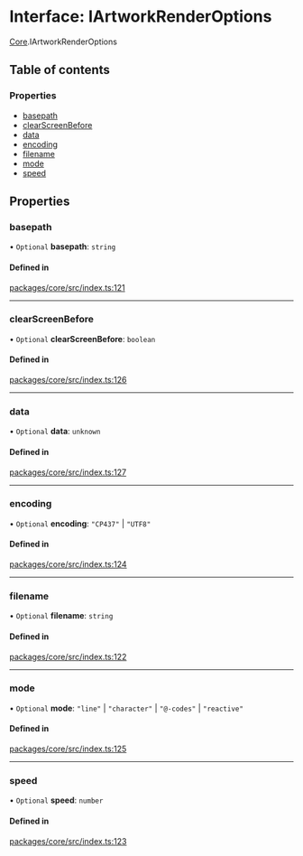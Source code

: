 # Interface: IArtworkRenderOptions

[Core](../modules/Core.md).IArtworkRenderOptions

## Table of contents

### Properties

- [basepath](Core.IArtworkRenderOptions.md#basepath)
- [clearScreenBefore](Core.IArtworkRenderOptions.md#clearscreenbefore)
- [data](Core.IArtworkRenderOptions.md#data)
- [encoding](Core.IArtworkRenderOptions.md#encoding)
- [filename](Core.IArtworkRenderOptions.md#filename)
- [mode](Core.IArtworkRenderOptions.md#mode)
- [speed](Core.IArtworkRenderOptions.md#speed)

## Properties

### basepath

• `Optional` **basepath**: `string`

#### Defined in

[packages/core/src/index.ts:121](https://github.com/iniquitybbs/iniquity/blob/976716f/packages/core/src/index.ts#L121)

___

### clearScreenBefore

• `Optional` **clearScreenBefore**: `boolean`

#### Defined in

[packages/core/src/index.ts:126](https://github.com/iniquitybbs/iniquity/blob/976716f/packages/core/src/index.ts#L126)

___

### data

• `Optional` **data**: `unknown`

#### Defined in

[packages/core/src/index.ts:127](https://github.com/iniquitybbs/iniquity/blob/976716f/packages/core/src/index.ts#L127)

___

### encoding

• `Optional` **encoding**: ``"CP437"`` \| ``"UTF8"``

#### Defined in

[packages/core/src/index.ts:124](https://github.com/iniquitybbs/iniquity/blob/976716f/packages/core/src/index.ts#L124)

___

### filename

• `Optional` **filename**: `string`

#### Defined in

[packages/core/src/index.ts:122](https://github.com/iniquitybbs/iniquity/blob/976716f/packages/core/src/index.ts#L122)

___

### mode

• `Optional` **mode**: ``"line"`` \| ``"character"`` \| ``"@-codes"`` \| ``"reactive"``

#### Defined in

[packages/core/src/index.ts:125](https://github.com/iniquitybbs/iniquity/blob/976716f/packages/core/src/index.ts#L125)

___

### speed

• `Optional` **speed**: `number`

#### Defined in

[packages/core/src/index.ts:123](https://github.com/iniquitybbs/iniquity/blob/976716f/packages/core/src/index.ts#L123)
